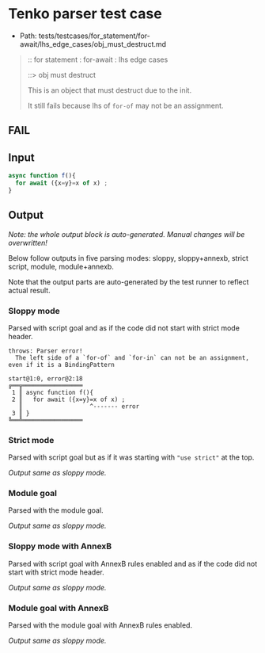 # Tenko parser test case

- Path: tests/testcases/for_statement/for-await/lhs_edge_cases/obj_must_destruct.md

> :: for statement : for-await : lhs edge cases
>
> ::> obj must destruct
>
> This is an object that must destruct due to the init.
>
> It still fails because lhs of `for-of` may not be an assignment.

## FAIL

## Input

`````js
async function f(){
  for await ({x=y}=x of x) ;
}
`````

## Output

_Note: the whole output block is auto-generated. Manual changes will be overwritten!_

Below follow outputs in five parsing modes: sloppy, sloppy+annexb, strict script, module, module+annexb.

Note that the output parts are auto-generated by the test runner to reflect actual result.

### Sloppy mode

Parsed with script goal and as if the code did not start with strict mode header.

`````
throws: Parser error!
  The left side of a `for-of` and `for-in` can not be an assignment, even if it is a BindingPattern

start@1:0, error@2:18
╔══╦═════════════════
 1 ║ async function f(){
 2 ║   for await ({x=y}=x of x) ;
   ║                   ^------- error
 3 ║ }
╚══╩═════════════════

`````

### Strict mode

Parsed with script goal but as if it was starting with `"use strict"` at the top.

_Output same as sloppy mode._

### Module goal

Parsed with the module goal.

_Output same as sloppy mode._

### Sloppy mode with AnnexB

Parsed with script goal with AnnexB rules enabled and as if the code did not start with strict mode header.

_Output same as sloppy mode._

### Module goal with AnnexB

Parsed with the module goal with AnnexB rules enabled.

_Output same as sloppy mode._
